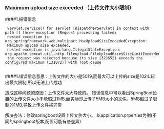 ### Maximum upload size exceeded （上传文件大小限制）

####1.报错信息

```text
 Servlet.service() for servlet [dispatcherServlet] in context with path [] threw exception [Request processing failed;
 nested exception is org.springframework.web.multipart.MaxUploadSizeExceededException: 
 Maximum upload size exceeded;
 nested exception is java.lang.IllegalStateException: org.apache.tomcat.util.http.fileupload.FileUploadBase$SizeLimitExceededException:
 the request was rejected because its size (329652) exceeds the configured maximum (131072)] with root cause
 
``` 

####1.错误信息意思 : 上传文件的大小是5019,而最大可以上传的size是1024.超出最大限制,所以无法上传成功

造成这种问题的原因：上传文件太大导致的。
错误信息中可以看出SpringBoot设置的上传文件大小不能超过1MB,而实际却上传了5MB大小的文件。5MB超过了限制的1MB,导致上传文件报异常

解决办法：修改springboot设置上传文件大小。
以application.prperties为例(不同的springboot版本,配置可能有些差异)